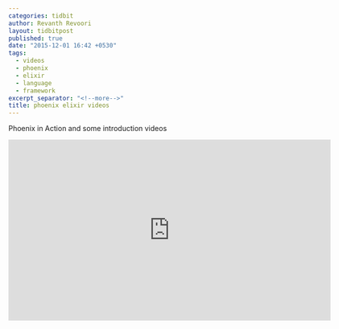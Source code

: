 ```yaml
---
categories: tidbit
author: Revanth Revoori
layout: tidbitpost
published: true
date: "2015-12-01 16:42 +0530"
tags: 
  - videos
  - phoenix
  - elixir
  - language
  - framework
excerpt_separator: "<!--more-->"
title: phoenix elixir videos
---
```



<div><p>Phoenix in Action and some introduction videos</p></div>

<div class="video">
<iframe width="640" height="360" src="https://www.youtube.com/embed/videoseries?list=PLODEHBWx9Tr6HKczGyCoDWZjsw6G9Ewpw" frameborder="0" allowfullscreen></iframe>
</div>
<!--more-->
